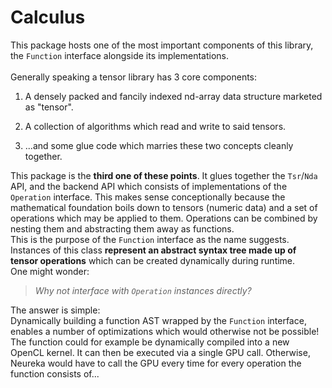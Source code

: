 
# Calculus #

This package hosts one of the most important 
components of this library, the `Function` interface alongside its implementations. <br>
<br>
Generally speaking a tensor library has 3 core components: <br>

1. A densely packed and fancily indexed nd-array data structure marketed as "tensor".

2. A collection of algorithms which read and write to said tensors.

3. ...and some glue code which marries these two concepts cleanly together. 

This package is the **third one of these points**.
It glues together the `Tsr`/`Nda` API, and the backend API which 
consists of implementations of the `Operation` interface.
This makes sense conceptionally because the mathematical 
foundation boils down to tensors (numeric data) and a set of operations which may be applied to them.
Operations can be combined by nesting them and abstracting them
away as functions. <br>
This is the purpose of the `Function` interface as the name suggests.
Instances of this class **represent an abstract syntax tree
made up of tensor operations** which can be created dynamically during runtime.
<br>
One might wonder:

> *Why not interface with `Operation` instances directly?*

The answer is simple: <br>
Dynamically 
building a function AST wrapped by the `Function` interface, enables a number
of optimizations which would otherwise not be possible! <br>
The function could for example be dynamically compiled into a 
new OpenCL kernel. It can then be executed via
a single GPU call. Otherwise, Neureka would have to call 
the GPU every time for every operation the function consists of... <br>
